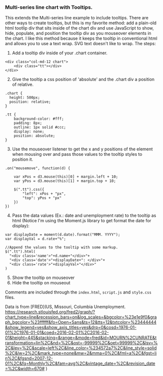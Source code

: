 ### Multi-series line chart with Tooltips.

This extends the Multi-series line example to include tooltips. There are other ways to create tooltips, but this is my favorite method: add a plain-old html tootlip div that sits inside of the chart div and use JavaScript to show, hide, populate, and position the tooltip div as you mouseover elements in the chart. I like this method because it keeps the tooltip in conventional html and allows you to use a text wrap. SVG text doesn't like to wrap. The steps:

1) Add a tooltip div inside of your .chart container.
```
<div class="col-md-12 chart">
    <div class="tt"></div>
</div>
```
2) Give the tooltip a css position of 'absolute' and the .chart div a position of relative.
```
.chart {
  height: 500px;
  position: relative;
}

.tt {
	background-color: #fff;
	padding: 8px;
	outline: 1px solid #ccc;
	display: none;
	position: absolute;
}
```
3) Use the mouseover listener to get the x and y positions of the element when mousing over and pass those values to the tooltip styles to position it.

```
.on("mousemove", function(d) {

    var xPos = d3.mouse(this)[0] + margin.left + 10;
    var yPos = d3.mouse(this)[1] + margin.top + 10;

    $(".tt").css({
        "left": xPos + "px",
        "top": yPos + "px"
    })
})
```

4) Pass the data values (Ex.: date and unemployment rate) to the tooltip as html (Notice I'm using the Moment.js library to get format the date for display):
```
var displayDate = moment(d.date).format("MMM. YYYY");
var displayVal = d.rate+"%";

//Append the values to the tooltip with some markup.
$(".tt").html(
  "<div class='name'>"+d.name+"</div>"+
  "<div class='date'>"+displayDate+": </div>"+
  "<div class='rate'>"+displayVal+"</div>"
)
```

5) Show the tooltip on mouseover
6) Hide the tooltip on mouseout

Comments are included through the `index.html`, `script.js` and `style.css` files.


Data is from [FRED](US, Missouri, Columbia Unemployment.
https://research.stlouisfed.org/fred2/graph/?chart_type=line&recession_bars=on&log_scales=&bgcolor=%23e1e9f0&graph_bgcolor=%23ffffff&fo=Open+Sans&ts=12&tts=12&txtcolor=%23444444&show_legend=yes&show_axis_titles=yes&drp=0&cosd=1976-01-01%2C1976-01-01&coed=2016-02-01%2C2016-02-01&height=445&stacking=&range=&mode=fred&id=MOURN%2CUNRATE&transformation=lin%2C&nd=%2C&ost=-99999%2C&oet=99999%2C&lsv=%2C&lev=%2C&scale=left%2C&line_color=%234572a7%2C&line_style=solid%2C&lw=2%2C&mark_type=none&mw=2&mma=0%2C&fml=a%2C&fgst=lin%2C&fgsnd=2007-12-01%2C&fq=Monthly%2C&fam=avg%2C&vintage_date=%2C&revision_date=%2C&width=670#
)


